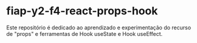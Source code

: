 # fiap-y2-f4-react-props-hook
  Este repositório é dedicado ao aprendizado e experimentação do recurso de "props" e ferramentas de Hook useState e Hook useEffect.
